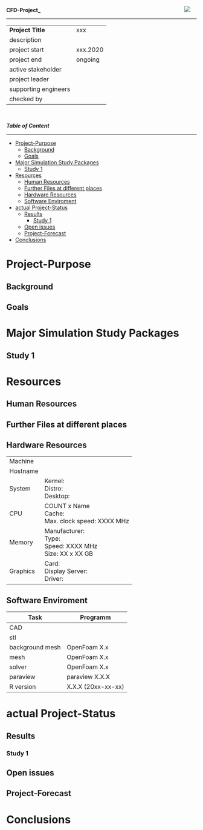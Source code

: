 
<!-- main project readme -->
<!-- copied from ../tools/sofa-framework/docs/dummies/Makefile  -->



**CFD-Project_**
&emsp; &emsp; &emsp; &emsp; &emsp; &emsp; &emsp; &emsp; &emsp; &emsp; &emsp; &emsp; &emsp; &emsp; &emsp; &emsp; &emsp; &emsp; &emsp; &emsp; &emsp;
![](tools/images/logo.png)

************************************************  
|                       |                                  |
| --------------------- | -------------------------------- |
| **Project Title**     | xxx
| description           | 
| project start         | xxx.2020
| project end           | ongoing
| active stakeholder    | 
| project leader        | 
| supporting engineers  | 
| checked by            | 
<br>  

<!-- example picture for quick project identification -->
<!-- ![](docs/report-sources/freecad-gui.png)  -->


**_Table of Content_**

**********************  
- [Project-Purpose](#project-purpose)
  - [Background](#background)
  - [Goals](#goals)
- [Major Simulation Study Packages](#major-simulation-study-packages)
  - [Study 1](#study-1)
- [Resources](#resources)
  - [Human Resources](#human-resources)
  - [Further Files at different places](#further-files-at-different-places)
  - [Hardware Resources](#hardware-resources)
  - [Software Enviroment](#software-enviroment)
- [actual Project-Status](#actual-project-status)
  - [Results](#results)
    - [Study 1](#study-1-1)
  - [Open issues](#open-issues)
  - [Project-Forecast](#project-forecast)
- [Conclusions](#conclusions)



Project-Purpose
===============================================================================

Background
---------------------------------------------------------------------
<!-- which information is needed to understand the project goals -->
<!-- this should be understand by every friend or manager -->


Goals
---------------------------------------------------------------------
<!-- which goals should be reached within this project -->
<!-- bulletpoints with max 10 words, more explanations belong to the background -->


Major Simulation Study Packages
===============================================================================

Study 1
---------------------------------------------------------------------
<!-- which special information should this study deliver to reach the project goals -->
<!-- only 4 sentences or bulletpoints. The details belong to the study report -->



Resources
===============================================================================

Human Resources
---------------------------------------------------------------------

Further Files at different places
---------------------------------------------------------------------

Hardware Resources
---------------------------------------------------------------------
<!-- available computers, etc -->

|          |                                                                                        |
| -------- | -------------------------------------------------------------------------------------- |
| Machine  | 
| Hostname | 
| System   | Kernel:  <br> Distro:  <br> Desktop: 
| CPU      | COUNT x Name <br> Cache:  <br> Max. clock speed: XXXX MHz 
| Memory   | Manufacturer: <br> Type: <br>  Speed: XXXX MHz <br> Size: XX x XX GB 
| Graphics | Card: <br> Display Server: <br> Driver: 


Software Enviroment
---------------------------------------------------------------------
<!-- Short description of the software used to create the analysis.  -->
<!-- The objective of this section is to ensure reproducebility of the results for the case of later reruns. -->

| Task              | Programm                                          |
| ----------------- | ------------------------------------------------- |
| CAD               | 
| stl               | 
| background mesh   | OpenFoam X.x
| mesh              | OpenFoam X.x
| solver            | OpenFoam X.x
| paraview          | paraview X.X.X 
| R version         | X.X.X (20xx-xx-xx)



actual Project-Status
===============================================================================

Results
---------------------------------------------------------------------
### Study 1
<!-- main study results as short bulletpoints -->


Open issues
---------------------------------------------------------------------
<!-- where are not yet solved issues or problems which can threaten the project outcome -->


Project-Forecast
---------------------------------------------------------------------
<!-- next steps and timeframe -->


Conclusions
===============================================================================
<!-- main outcome of this project in a few bulletpoints -->
